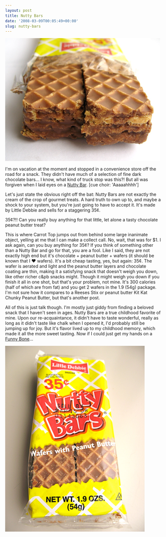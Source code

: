 ```yaml
---
layout: post
title: Nutty Bars
date: '2008-03-09T00:05:49+00:00'
slug: nutty-bars
---
```

<img src='images/uploads/2008/03/nutty_bar_01.jpg' alt='nuttybarcloseup' class="yellowborder" />

I'm on vacation at the moment and stopped in a convenience store off the road for a snack. They didn't have much of a selection of fine dark chocolate bars... I know, what kind of truck stop was this?! But all was forgiven when I laid eyes on a <a href="http://www.littledebbie.com/products/NuttyBars.asp">Nutty Bar</a>. [cue choir: 'Aaaaahhhh']

Let's just state the obvious right off the bat: Nutty Bars are not exactly the cream of the crop of gourmet treats. A hard truth to own up to, and maybe a shock to your system, but you're just going to have to accept it. It's made by Little Debbie and sells for a staggering 35¢. 

35¢?!! Can you really buy anything for that little, let alone a tasty chocolate peanut butter treat?

This is where Carrot Top jumps out from behind some large inanimate object, yelling at me that I can make a collect call. No, wait, that was for $1. I ask again, can you buy anything for 35¢? If you think of something other than a Nutty Bar and go for that, you are a fool. Like I said, they are not exactly high end but it's chocolate + peanut butter + wafers (it should be known that I &hearts; wafers). It's a bit cheap tasting, yes, but again: 35&#162;. The wafer is aerated and light and the peanut butter layers and chocolate coating are thin, making it a satisfying snack that doesn't weigh you down, like other richer c&pb snacks might. Though it might weigh you down if you finish it all in one shot, but that's your problem, not mine. It's 300 calories (half of which are from fat) and you get 2 wafers in the 1.9 (54g) package. I'm not sure how it compares to a Reeses Stix or peanut butter Kit Kat Chunky Peanut Butter, but that's another post.

All of this is just talk though. I'm mostly just giddy from finding a beloved snack that I haven't seen in ages. Nutty Bars are a true childhood favorite of mine. Upon our re-acquaintance, it didn't have to taste wonderful, really as long as it didn't taste like chalk when I opened it, I'd probably still be jumping up for joy. But it's flavor lived up to my childhood memory, which made it all the more sweet tasting. Now if I could just get my hands on a <a href="http://www.drakesfunnybones.com/">Funny Bone</a>...

<img src='images/uploads/2008/03/nutty_bar.jpg' alt='nuttybarwhole' class="yellowborder" />
